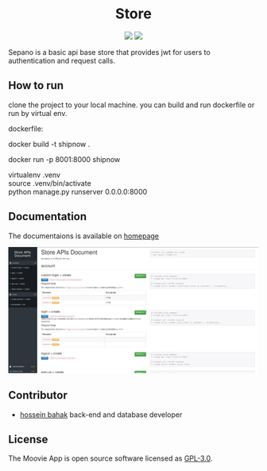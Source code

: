 <h1 align="center"> Store </h1>

<p align="center">
  <img src="https://img.shields.io/static/v1?label=Backend&message=Django DRF&color=blue">
  <img src="https://img.shields.io/static/v1?label=Database&message=SQLite&color=important">
</p>


Sepano is a basic api base store that provides jwt for users to authentication and request calls.  

## How to run
clone the project to your local machine. you can build and run dockerfile or run by virtual env.


dockerfile:

docker build -t shipnow .

docker run -p 8001:8000 shipnow

virtualenv .venv  
source .venv/bin/activate  
python manage.py runserver 0.0.0.0:8000 


## Documentation
The documentaions is available on [homepage](localhost:8000/)

<img src="https://raw.githubusercontent.com/hosseinbahak/sepano/main/media/doc.png">

## Contributor
* [hossein bahak](https://github.com/hosseinbahak) back-end and database developer
## License
The Moovie App is open source software licensed as [GPL-3.0](https://github.com/hosseinbahak/SE2/blob/main/LICENSE).

